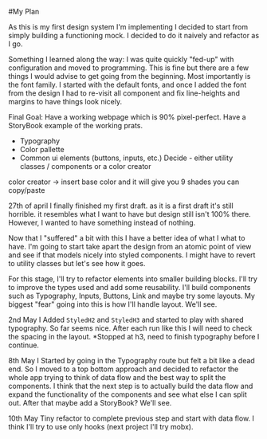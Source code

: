 #My Plan

As this is my first design system I'm implementing I decided to start from simply building a functioning mock.
I decided to do it naively and refactor as I go.

Something I learned along the way:
I was quite quickly "fed-up" with configuration and moved to programming. This is fine but there are a few things I would advise to get going from the beginning. Most importantly is the font family. I started with the default fonts, and once I added the font from the design I had to re-visit all component and fix line-heights and margins to have things look nicely.

Final Goal:
Have a working webpage which is 90% pixel-perfect.
Have a StoryBook example of the working prats.
- Typography
- Color pallette
- Common ui elements (buttons, inputs, etc.)
Decide - either utility classes / components or a color creator

color creator -> insert base color and it will give you 9 shades you can copy/paste

27th of april
I finally finished my first draft. as it is a first draft it's still horrible. it resembles what I want to have but design still isn't 100% there. However, I wanted to have something instead of nothing.

Now that I "suffered" a bit with this I have a better idea of what I what to have. I'm going to start take apart the design from an atomic point of view and see if that models nicely into styled components. I might have to revert to utility classes but let's see how it goes.

For this stage, I'll try to refactor elements into smaller building blocks. I'll try to improve the types used and add some reusability. I'll build components such as Typography, Inputs, Buttons, Link and maybe try some layouts. My biggest "fear" going into this is how I'll handle layout. We'll see.

2nd May
I Added `StyledH2` and `StyledH3` and started to play with shared typography. So far seems nice. After each run like this I will need to check the spacing in the layout.
*Stopped at h3, need to finish typography before I continue.

8th May
I Started by going in the Typography route but felt a bit like a dead end. So I moved to a top bottom approach and decided to refactor the whole app trying to think of data flow and the best way to split the components.
I think that the next step is to actually build the data flow and expand the functionality of the components and see what else I can split out.
After that maybe add a StoryBook? We'll see.

10th May
Tiny refactor to complete previous step and start with data flow. I think I'll try to use only hooks (next project I'll try mobx).
